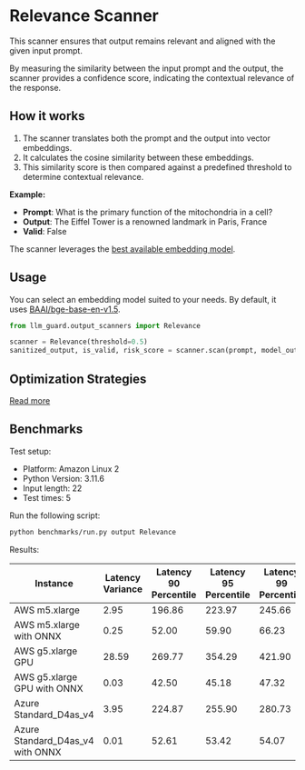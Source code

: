 # Relevance Scanner

This scanner ensures that output remains relevant and aligned with the given input prompt.

By measuring the similarity between the input prompt and the output, the scanner provides a confidence score, indicating
the contextual relevance of the response.

## How it works

1. The scanner translates both the prompt and the output into vector embeddings.
2. It calculates the cosine similarity between these embeddings.
3. This similarity score is then compared against a predefined threshold to determine contextual relevance.

**Example:**

- **Prompt**: What is the primary function of the mitochondria in a cell?
- **Output**: The Eiffel Tower is a renowned landmark in Paris, France
- **Valid**: False

The scanner leverages the [best available embedding model](https://huggingface.co/spaces/mteb/leaderboard).

## Usage

You can select an embedding model suited to your needs. By default, it
uses [BAAI/bge-base-en-v1.5](https://huggingface.co/BAAI/bge-base-en-v1.5).

```python
from llm_guard.output_scanners import Relevance

scanner = Relevance(threshold=0.5)
sanitized_output, is_valid, risk_score = scanner.scan(prompt, model_output)
```

## Optimization Strategies

[Read more](../tutorials/optimization.md)

## Benchmarks

Test setup:

- Platform: Amazon Linux 2
- Python Version: 3.11.6
- Input length: 22
- Test times: 5

Run the following script:

```sh
python benchmarks/run.py output Relevance
```

Results:

| Instance                         | Latency Variance | Latency 90 Percentile | Latency 95 Percentile | Latency 99 Percentile | Average Latency (ms) | QPS    |
|----------------------------------|------------------|-----------------------|-----------------------|-----------------------|----------------------|--------|
| AWS m5.xlarge                    | 2.95             | 196.86                | 223.97                | 245.66                | 142.39               | 154.51 |
| AWS m5.xlarge with ONNX          | 0.25             | 52.00                 | 59.90                 | 66.23                 | 35.92                | 612.47 |
| AWS g5.xlarge GPU                | 28.59            | 269.77                | 354.29                | 421.90                | 100.63               | 218.62 |
| AWS g5.xlarge GPU with ONNX      | 0.03             | 42.50                 | 45.18                 | 47.32                 | 37.14                | 592.43 |
| Azure Standard_D4as_v4           | 3.95             | 224.87                | 255.90                | 280.73                | 161.19               | 136.48 |
| Azure Standard_D4as_v4 with ONNX | 0.01             | 52.61                 | 53.42                 | 54.07                 | 49.76                | 442.11 |
